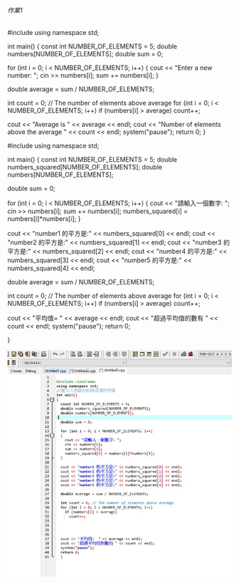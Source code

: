 ###### 作業1 ######

#include <iostream>
using namespace std;

int main()
{
  const int NUMBER_OF_ELEMENTS = 5;
  double numbers[NUMBER_OF_ELEMENTS];
  double sum = 0;

  for (int i = 0; i < NUMBER_OF_ELEMENTS; i++)
  {
    cout << "Enter a new number: ";
    cin >> numbers[i];
    sum += numbers[i];
  }

  double average = sum / NUMBER_OF_ELEMENTS;

  int count = 0; // The number of elements above average
  for (int i = 0; i < NUMBER_OF_ELEMENTS; i++)
    if (numbers[i] > average)
      count++;

  cout << "Average is " << average << endl;
  cout << "Number of elements above the average " << count << endl;
  system("pause");
  return 0;
}

#include <iostream>
using namespace std;

int main()
{
  const int NUMBER_OF_ELEMENTS = 5;
  double numbers_squared[NUMBER_OF_ELEMENTS];
  double numbers[NUMBER_OF_ELEMENTS];
 
  double sum = 0;

  for (int i = 0; i < NUMBER_OF_ELEMENTS; i++)
  {
    cout << "請輸入一個數字: ";
    cin >> numbers[i];
    sum += numbers[i];
    numbers_squared[i] = numbers[i]*numbers[i]; 
  }

  cout << "number1 的平方是:" << numbers_squared[0] << endl;
  cout << "number2 的平方是:" << numbers_squared[1] << endl;
  cout << "number3 的平方是:" << numbers_squared[2] << endl;
  cout << "number4 的平方是:" << numbers_squared[3] << endl;
  cout << "number5 的平方是:" << numbers_squared[4] << endl; 
    
  double average = sum / NUMBER_OF_ELEMENTS;

  int count = 0; // The number of elements above average
  for (int i = 0; i < NUMBER_OF_ELEMENTS; i++)
    if (numbers[i] > average)
      count++;
      

  
  
  cout << "平均值=  " << average << endl;
  cout << "超過平均值的數有 " << count << endl;
  system("pause");
  return 0;
  
  
}

![image](https://github.com/4060E006/homework/blob/master/picture/homework1.JPG)
